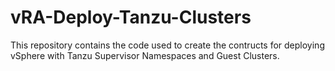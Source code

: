 # vRA-Deploy-Tanzu-Clusters
This repository contains the code used to create the contructs for deploying vSphere with Tanzu Supervisor Namespaces and Guest Clusters. 
